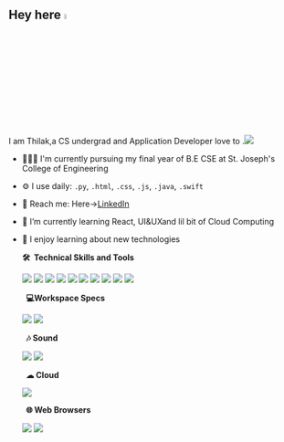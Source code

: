 <!-- ### Hi there 👋 -->

<!--
**Theyaghu/Theyaghu** is a ✨ _special_ ✨ repository because its `README.md` (this file) appears on your GitHub profile.

Here are some ideas to get you started:

- 🔭 I’m currently working on ...
- 🌱 I’m currently learning ...
- 👯 I’m looking to collaborate on ...
- 🤔 I’m looking for help with ...
- 💬 Ask me about ...
- 📫 How to reach me: ...
- 😄 Pronouns: ...
- ⚡ Fun fact: ...
-->
<!-- <p align=”center”>
<img width=”200" height=”200" src="https://www.canva.com/design/DAFciS-pJNc/xkb0bHPjXayQIdxBC5oh2A/view?utm_content=DAFciS-pJNc&utm_campaign=designshare&utm_medium=link&utm_source=publishsharelink" alt=”mybanner”>
</p> -->

## Hey here <a href="https://www.gautamkrishnar.com/"><img src="https://media.giphy.com/media/3o7TKSha51ATTx9KzC/giphy.gif" width="5%"></a>


I am Thilak,a CS undergrad and Application Developer love to .<a><img src="https://img.shields.io/badge/iOS-000000?style=for-the-badge&logo=ios&logoColor=white"></a>


- 🧑🏻‍💻 I'm currently pursuing my final year of B.E CSE at St. Joseph's College of Engineering
- ⚙️ I use daily:  `.py`, `.html`, `.css`, `.js`, `.java`, `.swift`
- 🛬 Reach me: Here->[LinkedIn](https://www.linkedin.com/in/thilak-v-a-ba178622a)
- 🎼 I’m currently learning React, UI&UXand lil bit of Cloud Computing
- 💌 I enjoy learning about new technologies




  <summary><b>🛠️&nbsp;&nbsp;Technical Skills&nbsp;and&nbsp;Tools</b></summary>
  <p>
    <a><img src="https://img.shields.io/badge/HTML5-E34F26?style=for-the-badge&logo=html5&logoColor=white"></a>
    <a><img src="https://img.shields.io/badge/CSS3-1572B6?style=for-the-badge&logo=css3&logoColor=white"></a>
    <a><img src="https://img.shields.io/badge/JavaScript-F7DF1E?style=for-the-badge&logo=javascript&logoColor=black"></a>
    <a><img src="https://img.shields.io/badge/Python-14354C?style=for-the-badge&logo=python&logoColor=white"></a>
    <a><img src="https://img.shields.io/badge/Java-ED8B00?style=for-the-badge&logo=openjdk&logoColor=white"></a>
    <a><img src="https://img.shields.io/badge/PHP-777BB4?style=for-the-badge&logo=php&logoColor=white"></a>
    <a><img src="https://img.shields.io/badge/Swift-FA7343?style=for-the-badge&logo=swift&logoColor=white"></a>
    <a><img src="https://img.shields.io/badge/Express.js-404D59?style=for-the-badge"></a>
    <a><img src="https://img.shields.io/badge/MySQL-00000F?style=for-the-badge&logo=mysql&logoColor=white"></a>
    <a><img src="https://img.shields.io/badge/GIT-E44C30?style=for-the-badge&logo=git&logoColor=white"></a>
    </p>
  <summary><b>&nbsp;&nbsp;💻Workspace Specs</b></summary>
  <p>
   <a><img src="https://img.shields.io/badge/Apple-MacBook_Air_M1-999999?style=for-the-badge&logo=apple&logoColor=white"></a>
    <a href="https://twitter.com/TSTheyagarajan"><img src="https://badgen.net/badge/hello/world/red?icon=twitter"></a>
  </p>
  <summary><b>&nbsp;&nbsp;🎶 Sound</b></summary>
  <p>
   <a><img src="https://img.shields.io/badge/apple%20music-F34E68?style=for-the-badge&logo=apple%20music&logoColor=white"></a>
    <a><img src="https://img.shields.io/badge/Spotify-1ED760?&style=for-the-badge&logo=spotify&logoColor=white"></a>
  </p>
  <summary><b>&nbsp;&nbsp;☁ Cloud</b></summary>
  <p>
   <a><img src="https://img.shields.io/badge/Azure_DevOps-0078D7?style=for-the-badge&logo=azure-devops&logoColor=white"></a>
  </p>
    <summary><b>&nbsp;&nbsp;🌐 Web Browsers</b></summary>
  <p>
   <a><img src="https://img.shields.io/badge/Safari-FF1B2D?style=for-the-badge&logo=Safari&logoColor=white"></a>
   <a><img src="https://img.shields.io/badge/Brave-FF1B2D?style=for-the-badge&logo=Brave&logoColor=white"></a>

  </p>







 <!-- <a href="https://kubernetes.io" target="_blank"> <img src="https://www.vectorlogo.zone/logos/kubernetes/kubernetes-icon.svg" alt="kubernetes" width="40" height="40"/> </a>  -->

  <!-- <a href="https://www.figma.com/" target="_blank">  <img src="https://cdn.freebiesupply.com/logos/large/2x/figma-1-logo-png-transparent.png" alt="figma" width="40" height="40"/> </a>   -->

   <!-- <a href="https://www.mongodb.com/" target="_blank"> <img src="https://raw.githubusercontent.com/devicons/devicon/master/icons/mongodb/mongodb-original-wordmark.svg" alt="mongodb" width="40" height="40"/> </a> -->
<!-- 

   <p align="left"> 
   <a href="https://getbootstrap.com" target="_blank"> <img src="https://raw.githubusercontent.com/devicons/devicon/master/icons/bootstrap/bootstrap-plain-wordmark.svg" alt="bootstrap" width="40" height="40"/> </a> <a href="https://www.cprogramming.com/" target="_blank"> <img src="https://raw.githubusercontent.com/devicons/devicon/master/icons/c/c-original.svg" alt="c" width="40" height="40"/> </a>  <a href="https://www.w3schools.com/css/" target="_blank"> <img src="https://raw.githubusercontent.com/devicons/devicon/master/icons/css3/css3-original-wordmark.svg" alt="css3" width="40" height="40"/> </a> 
 <a href="https://expressjs.com" target="_blank"> <img src="https://raw.githubusercontent.com/devicons/devicon/master/icons/express/express-original-wordmark.svg" alt="express" width="40" height="40"/> </a> <a href="https://flask.palletsprojects.com/" target="_blank"> <img src="https://www.vectorlogo.zone/logos/pocoo_flask/pocoo_flask-icon.svg" alt="flask" width="40" height="40"/> </a> <a href="https://git-scm.com/" target="_blank"> <img src="https://www.vectorlogo.zone/logos/git-scm/git-scm-icon.svg" alt="git" width="40" height="40"/> </a><a href="https://www.w3.org/html/" target="_blank"> <img src="https://raw.githubusercontent.com/devicons/devicon/master/icons/html5/html5-original-wordmark.svg" alt="html5" width="40" height="40"/> </a>  <a href="https://developer.mozilla.org/en-US/docs/Web/JavaScript" target="_blank"> <img src="https://raw.githubusercontent.com/devicons/devicon/master/icons/javascript/javascript-original.svg" alt="javascript" width="40" height="40"/> </a> <a href="https://www.linux.org/" target="_blank"> <img src="https://raw.githubusercontent.com/devicons/devicon/master/icons/linux/linux-original.svg" alt="linux" width="40" height="40"/> </a>  <a href="https://www.mysql.com/" target="_blank"> <img src="https://raw.githubusercontent.com/devicons/devicon/master/icons/mysql/mysql-original-wordmark.svg" alt="mysql" width="40" height="40"/> </a> <a href="https://nodejs.org" target="_blank"> <img src="https://raw.githubusercontent.com/devicons/devicon/master/icons/nodejs/nodejs-original-wordmark.svg" alt="nodejs" width="40" height="40"/> </a> <a href="https://www.php.net" target="_blank"> <img src="https://raw.githubusercontent.com/devicons/devicon/master/icons/php/php-original.svg" alt="php" width="40" height="40"/> </a>  <a href="https://www.python.org" target="_blank"> <img src="https://raw.githubusercontent.com/devicons/devicon/master/icons/python/python-original.svg" alt="python" width="40" height="40"/> </a> <a href="https://reactjs.org/" target="_blank"> <img src="https://raw.githubusercontent.com/devicons/devicon/master/icons/react/react-original-wordmark.svg" alt="react" width="40" height="40"/> </a>
 <a href="https://www.docker.com/" target="_blank"> <img src="https://raw.githubusercontent.com/devicons/devicon/master/icons/docker/docker-original-wordmark.svg" alt="docker" width="40" height="40"/> </a>
 </p>
 -->